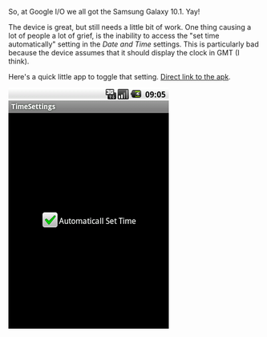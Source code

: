 So, at Google I/O we all got the Samsung Galaxy 10.1.  Yay!

The device is great, but still needs a little bit of work. One thing
causing a lot of people a lot of grief, is the inability to access the "set time automatically" setting in the _Date and Time_
settings. This is particularly bad because the device assumes that it should display the clock in GMT (I think).

Here's a quick little app to toggle that setting. [Direct link to the apk](https://github.com/adamw523/android-toggle-auto-date-time-setting/raw/master/TimeSettings.apk).

![A screenshot](https://github.com/adamw523/android-toggle-auto-date-time-setting/raw/master/device.png "A screenshot")